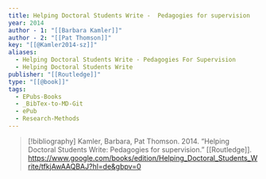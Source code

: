 ```yaml
---
title: Helping Doctoral Students Write -  Pedagogies for supervision
year: 2014
author - 1: "[[Barbara Kamler]]"
author - 2: "[[Pat Thomson]]"
key: "[[@Kamler2014-sz]]"
aliases:
  - Helping Doctoral Students Write - Pedagogies For Supervision
  - Helping Doctoral Students Write
publisher: "[[Routledge]]"
type: "[[@book]]"
tags:
  - EPubs-Books
  - _BibTex-to-MD-Git
  - ePub
  - Research-Methods
---
```


> [!bibliography]
> Kamler, Barbara, Pat Thomson. 2014. “Helping Doctoral Students Write: Pedagogies for supervision.” [[Routledge]]. https://www.google.com/books/edition/Helping_Doctoral_Students_Write/tfkjAwAAQBAJ?hl=de&gbpv=0